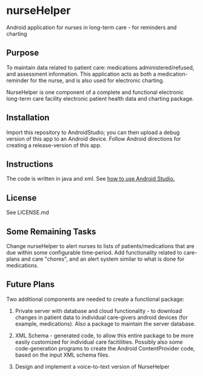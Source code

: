 # nurseHelper
Android application for nurses in long-term care - for reminders and charting

## Purpose
To maintain data related to patient care: medications administered/refused, and 
assessment information.  This application acts as both a medication-reminder 
for the nurse, and is also used for electronic charting.

NurseHelper is one component of a complete and functional electronic long-term 
care facility electronic patient health data and charting package.

## Installation
Import this repository to AndroidStudio; you can then upload a debug version
 of this app to an Android device.  Follow Android directions for creating a 
release-version of this app.

## Instructions
The code is written in java and xml.
See [how to use Android Studio.](http://www.instructables.com/id/How-To-Create-An-Android-App-With-Android-Studio/)

## License
See LICENSE.md

## Some Remaining Tasks
Change nurseHelper to alert nurses to lists of patients/medications that are due 
within some configurable time-period.  Add functionality related to care-plans 
and care "chores", and an alert system similar to what is done for medications.

## Future Plans
Two additional components are needed to create a functional package:

1. Private server with database and cloud functionality - to download changes in
 patient data to individual care-givers android devices (for example, medications).
  Also a package to maintain the server database.

2. XML Schema - generated code, to allow this entire package to be more easily 
customized for individual care facitilities.  Possibly also some code-generation 
programs to create the Android ContentProvider code, based on the input XML schema
files.

3. Design and implement a voice-to-text version of NurseHelper
